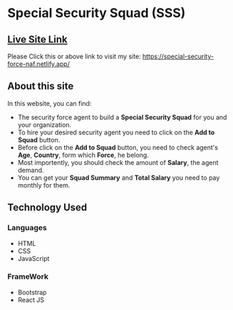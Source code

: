 # Special Security Squad (SSS)

## [Live Site Link](https://special-security-force-naf.netlify.app/)
Please Click this or above link to visit my site: https://special-security-force-naf.netlify.app/

## About this site

In this website, you can find:

* The security force agent to build a **Special Security Squad** for you and your organization. 
* To hire your desired security agent you need to click on the **Add to Squad** button.
* Before click on the **Add to Squad** button, you need to check agent's **Age**, **Country**, form which **Force**, he belong.
* Most importently, you should check the amount of **Salary**, the agent demand.
* You can get your **Squad Summary** and **Total Salary** you need to pay monthly for them.

## Technology Used

### Languages
* HTML
* CSS
* JavaScript

### FrameWork
* Bootstrap
* React JS
